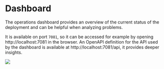 # Dashboard

The operations dashboard provides an overview of the current status of the deployment and can be helpful when analyzing problems. 

It is available on port `7081`, so it can be accessed for example by opening http://localhost:7081 in the browser.
An OpenAPI definition for the API used by the dashboard is available at http://localhost:7081/api, it provides deeper insights.

![](../assets/img/dashboard-01.png)